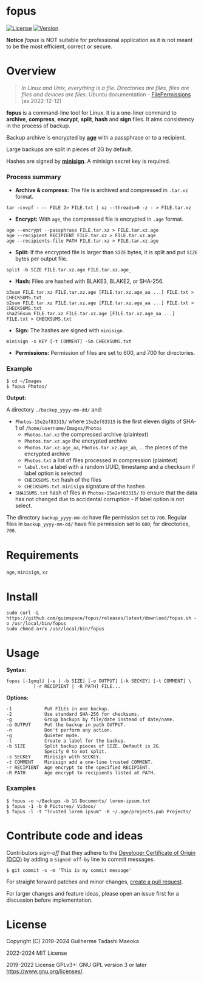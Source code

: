 # fopus

[![License](https://img.shields.io/github/license/guimspace/fopus)](https://github.com/guimspace/fopus/blob/master/LICENSE) [![Version](https://img.shields.io/github/release-pre/guimspace/fopus.svg)](https://github.com/guimspace/fopus/releases)

**Notice** _fopus_ is NOT suitable for professional application as it is not meant to be the most efficient, correct or secure.

# Overview

> *In Linux and Unix, everything is a file.  Directories are files, files are files and devices are files*.
> Ubuntu documentation - [FilePermissions](https://help.ubuntu.com/community/FilePermissions) (as 2022-12-12)

**fopus** is a command-line tool for Linux. It is a one-liner command to **archive**, **compress**, **encrypt**, **split**, **hash** and **sign** files. It aims consistency in the process of backup.

Backup archive is encrypted by [**age**](https://github.com/FiloSottile/age) with a passphrase or to a recipient.

Large backups are split in pieces of 2G by default.

Hashes are signed by [**minisign**](https://github.com/jedisct1/minisign). A minisign secret key is required.

### Process summary

- **Archive & compress:** The file is archived and compressed in `.tar.xz` format.
```
tar -cvvpf - -- FILE 2> FILE.txt | xz --threads=0 -z - > FILE.tar.xz
```

- **Encrypt:** With `age`, the compressed file is encrypted in `.age` format.
```
age --encrypt --passphrase FILE.tar.xz > FILE.tar.xz.age
age --recipient RECIPIENT FILE.tar.xz > FILE.tar.xz.age
age --recipients-file PATH FILE.tar.xz > FILE.tar.xz.age
```

- **Split:** If the encrypted file is larger than `SIZE` bytes, it is split and put `SIZE` bytes per output file.
```
split -b SIZE FILE.tar.xz.age FILE.tar.xz.age_
```

- **Hash:** Files are hashed with BLAKE3, BLAKE2, or SHA-256.
```
b3sum FILE.tar.xz FILE.tar.xz.age [FILE.tar.xz.age_aa ...] FILE.txt > CHECKSUMS.txt
b2sum FILE.tar.xz FILE.tar.xz.age [FILE.tar.xz.age_aa ...] FILE.txt > CHECKSUMS.txt
sha256sum FILE.tar.xz FILE.tar.xz.age [FILE.tar.xz.age_aa ...] FILE.txt > CHECKSUMS.txt
```

- **Sign:** The hashes are signed with `minisign`.
```
minisign -s KEY [-t COMMENT] -Sm CHECKSUMS.txt
```

- **Permissions:** Permission of files are set to 600, and 700 for directories.

### Example

```
$ cd ~/Images
$ fopus Photos/
```

**Output:**

A directory `./backup_yyyy-mm-dd/` and:
 - `Photos-15e2ef83315/` where `15e2ef83315` is the first eleven digits of SHA-1 of `/home/username/Images/Photos`
   - `Photos.tar.xz` the compressed archive (plaintext)
   - `Photos.tar.xz.age` the encrypted archive
   - `Photos.tar.xz.age_aa`, `Photos.tar.xz.age_ab`, ... the pieces of the encrypted archive
   - `Photos.txt` a list of files processed in compression (plaintext)
   - `label.txt` a label with a random UUID, timestamp and a checksum if label option is selected
   - `CHECKSUMS.txt` hash of the files
   - `CHECKSUMS.txt.minisign` signature of the hashes
 - `SHA1SUMS.txt` hash of files in `Photos-15e2ef83315/` to ensure that the data has not changed due to accidental corruption - if label option is not select.

The directory `backup_yyyy-mm-dd` have file permission set to `700`. Regular files in `backup_yyyy-mm-dd/` have file permission set to `600`; for directories, `700`.


# Requirements

`age`, `minisign`, `xz`


# Install

```
sudo curl -L https://github.com/guimspace/fopus/releases/latest/download/fopus.sh -o /usr/local/bin/fopus
sudo chmod a+rx /usr/local/bin/fopus
```


# Usage

**Syntax:**
```
fopus [-1gnql] [-s | -b SIZE] [-o OUTPUT] [-k SECKEY] [-t COMMENT] \
          [-r RECIPIENT | -R PATH] FILE...
```

**Options:**
```
-1            Put FILEs in one backup.
-2            Use standard SHA-256 for checksums.
-g            Group backups by file/date instead of date/name.
-o OUTPUT     Put the backup in path OUTPUT.
-n            Don't perform any action.
-q            Quieter mode.
-l            Create a label for the backup.
-b SIZE       Split backup pieces of SIZE. Default is 2G.
              Specify 0 to not split.
-s SECKEY     Minisign with SECKEY.
-t COMMENT    Minisign add a one-line trusted COMMENT.
-r RECIPIENT  Age encrypt to the specified RECIPIENT.
-R PATH       Age encrypt to recipients listed at PATH.
```

### Examples

```
$ fopus -o ~/Backups -b 1G Documents/ lorem-ipsum.txt
$ fopus -1 -b 0 Pictures/ Videos/
$ fopus -l -t "Trusted lorem ipsum" -R ~/.age/projects.pub Projects/
```

# Contribute code and ideas

Contributors *sign-off* that they adhere to the [Developer Certificate of Origin (DCO)](https://developercertificate.org/) by adding a `Signed-off-by` line to commit messages.

```
$ git commit -s -m 'This is my commit message'
```

For straight forward patches and minor changes, [create a pull request](https://help.github.com/en/articles/creating-a-pull-request).

For larger changes and feature ideas, please open an issue first for a discussion before implementation.


# License

Copyright (C) 2019-2024 Guilherme Tadashi Maeoka

2022-2024 MIT License

2019-2022 License GPLv3+: GNU GPL version 3 or later <https://www.gnu.org/licenses/>.
